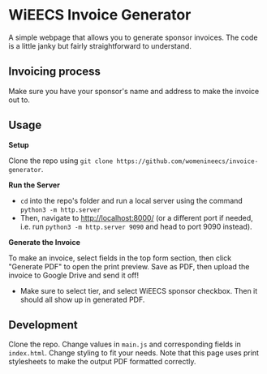# WiEECS Invoice Generator

A simple webpage that allows you to generate sponsor invoices. The code is a little janky but fairly straightforward to understand.

## Invoicing process
Make sure you have your sponsor's name and address to make the invoice out to.

## Usage
**Setup**

Clone the repo using `git clone https://github.com/womenineecs/invoice-generator`.

**Run the Server**

- `cd` into the repo's folder and run a local server using the command `python3 -m http.server`
- Then, navigate to [http://localhost:8000/](http://localhost:8000/) (or a different port if needed, i.e. run `python3 -m http.server 9090` and head to port 9090 instead).

**Generate the Invoice**

To make an invoice, select fields in the top form section, then click "Generate PDF" to open the print preview. Save as PDF, then upload the invoice to Google Drive and send it off!
- Make sure to select tier, and select WiEECS sponsor checkbox. Then it should all show up in generated PDF.

## Development
Clone the repo. Change values in `main.js` and corresponding fields in `index.html`. Change styling to fit your needs. Note that this page uses print stylesheets to make the output PDF formatted correctly.
